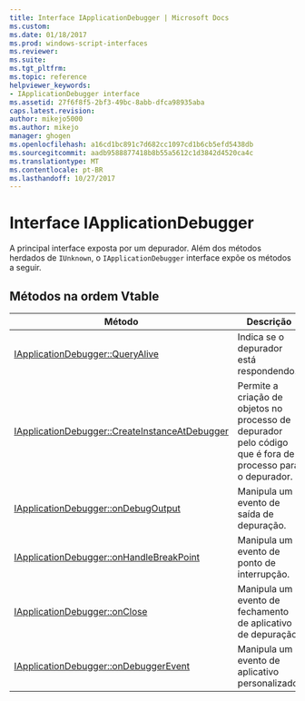 ```yaml
---
title: Interface IApplicationDebugger | Microsoft Docs
ms.custom: 
ms.date: 01/18/2017
ms.prod: windows-script-interfaces
ms.reviewer: 
ms.suite: 
ms.tgt_pltfrm: 
ms.topic: reference
helpviewer_keywords:
- IApplicationDebugger interface
ms.assetid: 27f6f8f5-2bf3-49bc-8abb-dfca98935aba
caps.latest.revision: 
author: mikejo5000
ms.author: mikejo
manager: ghogen
ms.openlocfilehash: a16cd1bc891c7d682cc1097cd1b6cb5efd5438db
ms.sourcegitcommit: aadb9588877418b8b55a5612c1d3842d4520ca4c
ms.translationtype: MT
ms.contentlocale: pt-BR
ms.lasthandoff: 10/27/2017
---
```

# <a name="iapplicationdebugger-interface"></a>Interface IApplicationDebugger
A principal interface exposta por um depurador. Além dos métodos herdados de `IUnknown`, o `IApplicationDebugger` interface expõe os métodos a seguir.  
  
## <a name="methods-in-vtable-order"></a>Métodos na ordem Vtable  
  
|Método|Descrição|  
|------------|-----------------|  
|[IApplicationDebugger::QueryAlive](../../winscript/reference/iapplicationdebugger-queryalive.md)|Indica se o depurador está respondendo.|  
|[IApplicationDebugger::CreateInstanceAtDebugger](../../winscript/reference/iapplicationdebugger-createinstanceatdebugger.md)|Permite a criação de objetos no processo de depurador pelo código que é fora de processo para o depurador.|  
|[IApplicationDebugger::onDebugOutput](../../winscript/reference/iapplicationdebugger-ondebugoutput.md)|Manipula um evento de saída de depuração.|  
|[IApplicationDebugger::onHandleBreakPoint](../../winscript/reference/iapplicationdebugger-onhandlebreakpoint.md)|Manipula um evento de ponto de interrupção.|  
|[IApplicationDebugger::onClose](../../winscript/reference/iapplicationdebugger-onclose.md)|Manipula um evento de fechamento de aplicativo de depuração.|  
|[IApplicationDebugger::onDebuggerEvent](../../winscript/reference/iapplicationdebugger-ondebuggerevent.md)|Manipula um evento de aplicativo personalizado.|